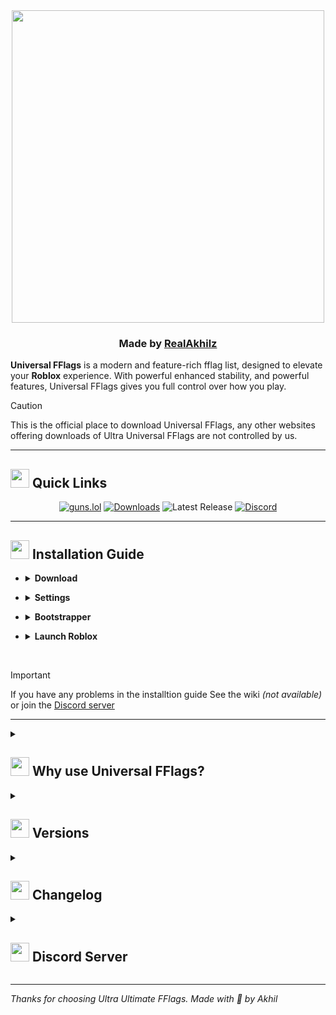 <!-- Ttitle -->

<div align="center">

<img src="https://github.com/RealAkhilz/Universal-FFlags/blob/main/Images/UniversalFFlagsTemp.png" width="500">

</div>

<h3 align="center"> Made by <a href="https://guns.lol/realakhil">RealAkhilz</a> </h3>

**Universal FFlags** is a modern and feature-rich fflag list, designed to elevate your **Roblox** experience. With powerful enhanced stability, and powerful features, Universal FFlags gives you full control over how you play.

> [!Caution]
> This is the official place to download Universal FFlags, any other websites offering downloads of Ultra Universal FFlags are not controlled by us.

---
<!-- Quick Links -->

<h2>
  <img src="https://github.com/RealAkhilz/Universal-FFlags/blob/main/Images/stars.png" width="30" height="30"> Quick Links
</h2>

<div align="center">

[![guns.lol](https://img.shields.io/badge/guns.lol-RealAkhilz-darkblue?style=flat&logo=link&logoColor=white)](https://guns.lol/realakhil)
[![Downloads](https://img.shields.io/github/downloads/RealAkhilz/Ultra-Ultimate-FFlags/total?color=2c2f7c&label=Downloads&logo=cloudsmith&logoColor=white)](https://github.com/RealAkhilz/Ultra-Ultimate-FFlags/releases)
![Latest Release](https://img.shields.io/github/v/release/RealAkhilz/Ultra-Ultimate-FFlags)
[![Discord](https://img.shields.io/discord/1380077621974667264?label=Discord&color=5865F2&logo=discord&logoColor=white)](https://discord.gg/848BdgmvD9)

</div>

---
<!-- Installtion Guide -->

<h2>
  <img src="https://github.com/RealAkhilz/Universal-FFlags/blob/main/Images/stars.png" width="30" height="30"> Installation Guide
</h2>

<!-- Download dropdown -->
- <details>
    <summary><strong>Download</strong></summary>

  - Download the latest version from the [Release page](https://github.com/RealAkhilz/Universal-FFlags/releases).

</details>

<!-- Settings Dropdown -->
- <details>
    <summary><strong>Settings</strong></summary>

  <!-- Rendering Quality Setting Dropdown -->
    - <details>
        <summary><strong>Rendering Quality</strong></summary>
      <br>
    
      **Set the value of the below quality values**
      <br>
      **This changes Roblox rendering quality (Roblox GUI and game UI uneffected)**
      <br>
      144P - 37 │ 240P - 102 │ 360P - 230 │ 480P - 410 │ 720P - 922 │ 1080P - 2074 / 2K - 3686 │ 4K - 8294 │ 8K - 33178

      <pre>
      DFIntDebugDynamicRenderKiloPixels
      </pre>

      </details>

  <!-- GPU Setting Dropdown -->
    - <details>
      <summary><strong>GPU</strong></summary>
      <br>
    
      **Set the value of ur GPU**
      <br>
      **Go to Task Manager > Performance > GPU, to check what GPU u are using**

      <pre>
      FStringDebugGraphicsPreferredGPUName
      </pre>

      </details>

  <!-- Refresh Rate Setting Dropdown -->
    - <details>
      <summary><strong>Refresh Rate</strong></summary>
      <br>
    
      **Set the value of ur max refresh rate**

      <pre>
      DFIntGraphicsOptimizationModeFRMFrameRateTarget
      </pre>

      </details>

  <!-- FrameTime Setting Dropdown -->
    - <details>
      <summary><strong>Frametime</strong></summary>
      <br>
    
      **Set the value of frametime depending on ur hz**

      <pre>
      DFIntGraphicsOptimizationModeMaxFrameTimeTargetMs
      DFIntGraphicsOptimizationModeMinFrameTimeTargetMs
      </pre>

      </details>

  <!-- Logical Processors Setting Dropdown -->
    - <details>
      <summary><strong>Logical Processors</strong></summary>
      <br>
    
      **Set the value of ur "Logical Processors" minus 1**

      <pre>
      DFIntRuntimeConcurrency
      FIntTaskSchedulerAutoThreadLimit
      </pre>

      **Set the value of ur "Logical Processors"**

      <pre>
      FIntLuaGcParallelMinMultiTasks
      FIntSmoothClusterTaskQueueMaxParallelTasks
      DFIntPhysicsReceiveNumParallelTasks
      DFIntNetworkClusterPacketCacheNumParallelTasks
      DFIntReplicationDataCacheNumParallelTasks
      DFIntMegaReplicatorNumParallelTasks
      DFIntInterpolationNumParallelTasks
      </pre>

      </details>

  <!-- Force Sky Gray Setting Dropdown -->
    - <details>
      <summary><strong>Gray Skybox (Optional)</strong></summary>
      <br>
    
      **Set the value to "true" to enable gray skybox**

      <pre>
      FFlagDebugSkyGray
      </pre>

      </details>

  </details>

<!-- Bootstrapper dropdown -->
- <details>
    <summary><strong>Bootstrapper</strong></summary>

    - Import the .json file into ur bootstrapper, after ur done configureing the settings.

<!-- Launch Dropdown -->
- <details>
    <summary><strong>Launch Roblox</strong></summary>

    - Launch Roblox and experience like never before!

</details>

<br>

> [!Important]
> If you have any problems in the installtion guide
> See the wiki *(not available)* or join the [Discord server](rGdPF82Tmf)

---

</details>

<details>
  <summary
    ><h2>
      <img src="https://github.com/RealAkhilz/Universal-FFlags/blob/main/Images/stars.png" width="30" height="30"> Why use Universal FFlags?
    </h2>
  </summary>

  <br>

  - **Anti Data Sharing** - Stop Roblox from taking ur device info.
  - **Enhanced Performance** – Smoother gameplay, reduced stuttering, and better FPS stability.
  - **Faster Loading** – Load into Roblox games lighting fast.
  - **Debloat** - Remove the unneccessory bloat and background processes.

</details>

<details>
  <summary>
    <h2>
      <img src="https://github.com/RealAkhilz/Universal-FFlags/blob/main/Images/stars.png" width="30" height="30"> Versions
    </h2>
  </summary>

  <br>

  - **Ultra Latency** - Reduce latency/delay [(→)](https://github.com/RealAkhilz/Ultra-Latency)
  - **Graphics Losser+** - Max FPS with __Graphics Loss__
  - **Universal Studio** - Ultra Ultimate FFlags but for **Roblox Studio**.

</details>

<details>
 <summary>
   <h2>
     <img src="https://github.com/RealAkhilz/Universal-FFlags/blob/main/Images/stars.png" width="30" height="30"> Changelog
   </h2>
 </summary>

 <br>

<h3>Verison: V3</h3>

- Revamped the ENTIRE list
- Lessen the kb of the list from 24 kb to 5 kb
- Added KTX
- Removed FFlags containing keywords "Network" and "Performance", as they have default values
- Removed FrameTime and MTU from the settings
- Removed a bunch of preloading fastflags that are useless
- Removed a bunch of useless culling fastflags
- Removed unstable and problematic fastflags
- Removed "CAP" from "Anti Data Sharing"
- Removed "Optimize ping" fastflags as they don't really stabilize or optimize ping
- Removed Extra fastflags
- Removed "GPU and CPU" and "Optimize Memory/RAM" fastflags, as they don't really optimize gpu or cpu, there are still memory/ram fastflags that decrease usage of memory/ram
- Removed a bunch of useless "Debloat" fastflags
- Merged "Responsiveness", "Frame Buffer", into "Performance"
- Removed fastflags that are unstable
- Changed some fastflags values to stable values

</details>

<details>
  <summary>
    <h2><img src="https://github.com/RealAkhilz/Universal-FFlags/blob/main/Images/stars.png" width="30" height="30"> Discord Server
    </h2>
  </summary>

  <br>

  **Join our Discord:** [Akhil's Lounge](https://discord.gg/rGdPF82Tmf) for help, news, and chat.

</details>

---

*Thanks for choosing Ultra Ultimate FFlags. Made with 💖 by Akhil*
